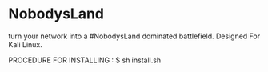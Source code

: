 # NobodysLand
turn your network into a #NobodysLand dominated battlefield. Designed For Kali Linux.

PROCEDURE FOR INSTALLING :
$ sh install.sh

